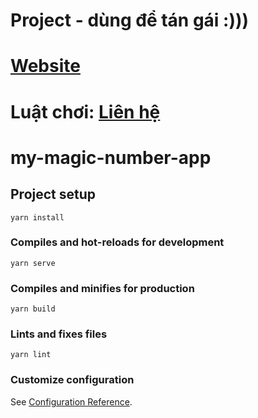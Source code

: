 # Project - dùng để tán gái :)))
#  [Website](https://minigamess.vercel.app/)
# Luật chơi: [Liên hệ](https://www.facebook.com/AkiraGosho1703/)

# my-magic-number-app

## Project setup
```
yarn install
```

### Compiles and hot-reloads for development
```
yarn serve
```

### Compiles and minifies for production
```
yarn build
```

### Lints and fixes files
```
yarn lint
```

### Customize configuration
See [Configuration Reference](https://cli.vuejs.org/config/).
